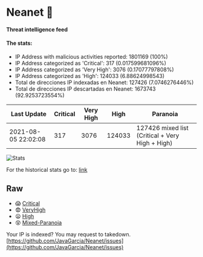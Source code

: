 # Neanet :hocho:
#### Threat intelligence feed
#### The stats:

- IP Address with malicious activities reported: 1801169 (100%)
- IP Address categorized as 'Critical':  317 (0.017599681096%)
- IP Address categorized as 'Very High':  3076 (0.17077797808%)
- IP Address categorized as 'High':  124033 (6.88624998543)
- Total de direcciones IP indexadas en Neanet:  127426 (7.0746276446%)
- Total de direcciones IP descartadas en Neanet:  1673743 (92.9253723554%)

| Last Update | Critical | Very High | High | Paranoia |
| --- | --- | --- | --- | --- |
| 2021-08-05 22:02:08 | 317 | 3076 | 124033 | 127426 mixed list (Critical + Very High + High)|

![Stats](https://docs.google.com/spreadsheets/d/e/2PACX-1vSnaNMIXVabIpDJjufMlzH7poXnshF3mgd8Is1g9ytUEzVsP5my4Trn8f-xkoLLQ38xpL3HtmUexLo6/pubchart?oid=501124687&format=image)

For the historical stats go to: [link](/stats.csv)
## Raw
- :scream: [Critical](https://raw.githubusercontent.com/JavaGarcia/Neanet/master/blacklists/neanet_critical.txt)
- :fearful: [VeryHigh](https://raw.githubusercontent.com/JavaGarcia/Neanet/master/blacklists/neanet_veryHigh.txtt)
- :frowning: [High](https://raw.githubusercontent.com/JavaGarcia/Neanet/master/blacklists/neanet_high.txt)
- :dizzy_face: [Mixed-Paranoia](https://raw.githubusercontent.com/JavaGarcia/Neanet/master/blacklists/neanet_all.txt)


Your IP is indexed? You may request to takedown. [https://github.com/JavaGarcia/Neanet/issues](https://github.com/JavaGarcia/Neanet/issues)


















































































































































































































































































































































































































































































































































































































































































































































































































































































































































































































































































































































































































































































































































































































































































































































































































































































































































































































































































































































































































































































































































































































































































































































































































































































































































































































































































































































































































































































































































































































































































































































































































































































































































































































































































































































































































































































































































































































































































































































































































































































































































































































































































































































































































































































































































































































































































































































































































































































































































































































































































































































































































































































































































































































































































































































































































































































































































































































































































































































































































































































































































































































































































































































































































































































































































































































































































































































































































































































































































































































































































































































































































































































































































































































































































































































































































































































































































































































































































































































































































































































































































































































